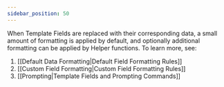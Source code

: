 ```yaml
---
sidebar_position: 50
---
```


When Template Fields are replaced with their corresponding data, a small amount of formatting is applied by default, and optionally additional formatting can be applied by Helper functions. To learn more, see:

1. [[Default Data Formatting|Default Field Formatting Rules]]
2. [[Custom Field Formatting|Custom Field Formatting Rules]]
3. [[Prompting|Template Fields and Prompting Commands]]
